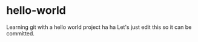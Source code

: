 # hello-world
Learning git with a hello world project ha ha
Let's just edit this so it can be committed.
